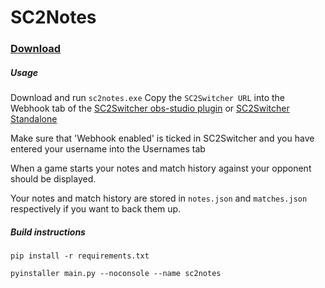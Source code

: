 # SC2Notes
### [Download](https://github.com/leigholiver/sc2notes/releases/latest)

##### Usage
Download and run `sc2notes.exe`
Copy the `SC2Switcher URL` into the Webhook tab of the [SC2Switcher obs-studio plugin](https://github.com/leigholiver/OBS-SC2Switcher) or [SC2Switcher Standalone](https://github.com/leigholiver/SC2Switcher-Standalone)

Make sure that 'Webhook enabled' is ticked in SC2Switcher and you have entered your username into the Usernames tab

When a game starts your notes and match history against your opponent should be displayed.

Your notes and match history are stored in `notes.json` and `matches.json` respectively if you want to back them up.

##### Build instructions
`pip install -r requirements.txt`

`pyinstaller main.py --noconsole --name sc2notes`